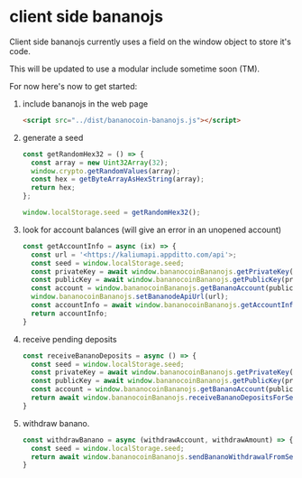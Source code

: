 # client side bananojs

Client side bananojs currently uses a field on the window object to store it's code.

This will be updated to use a modular include sometime soon (TM).

For now here's now to get started:

1.  include bananojs in the web page

    ```html
    <script src="../dist/bananocoin-bananojs.js"></script>
    ```

2.  generate a seed

    ```js
    const getRandomHex32 = () => {
      const array = new Uint32Array(32);
      window.crypto.getRandomValues(array);
      const hex = getByteArrayAsHexString(array);
      return hex;
    };

    window.localStorage.seed = getRandomHex32();
    ```

3.  look for account balances (will give an error in an unopened account)

    ```js
    const getAccountInfo = async (ix) => {
      const url = '<https://kaliumapi.appditto.com/api'>;
      const seed = window.localStorage.seed;
      const privateKey = await window.bananocoinBananojs.getPrivateKey(seed, 0);
      const publicKey = await window.bananocoinBananojs.getPublicKey(privateKey);
      const account = window.bananocoinBananojs.getBananoAccount(publicKey);
      window.bananocoinBananojs.setBananodeApiUrl(url);
      const accountInfo = await window.bananocoinBananojs.getAccountInfo(account, true);
      return accountInfo;
    }
    ```

4.  receive pending deposits

    ```js
    const receiveBananoDeposits = async () => {
      const seed = window.localStorage.seed;
      const privateKey = await window.bananocoinBananojs.getPrivateKey(seed, 0);
      const publicKey = await window.bananocoinBananojs.getPublicKey(privateKey);
      const account = window.bananocoinBananojs.getBananoAccount(publicKey);
      return await window.bananocoinBananojs.receiveBananoDepositsForSeed(seed, 0, account);
    }
    ```

5.  withdraw banano.

    ```js
    const withdrawBanano = async (withdrawAccount, withdrawAmount) => {
      const seed = window.localStorage.seed;
      return await window.bananocoinBananojs.sendBananoWithdrawalFromSeed(seed, 0, withdrawAccount, withdrawAmount);
    }
    ```
